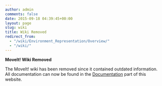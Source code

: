 ```yaml
---
author: admin
comments: false
date: 2015-09-18 04:39:45+00:00
layout: page
slug: wiki
title: Wiki Removed
redirect_from:
  - "/wiki/Environment_Representation/Overview/"
  - "/wiki/"
---
```


**MoveIt! Wiki Removed**

The MoveIt! wiki has been removed since it contained outdated information. All documentation can now be found in the [Documentation](documentation) part of this website.

